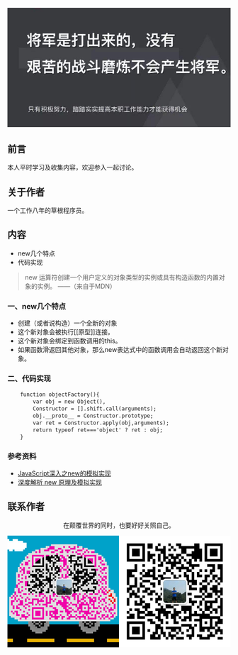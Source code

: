 ![image](../img/timg.jpg)
<br>

## 前言

本人平时学习及收集内容，欢迎参入一起讨论。

## 关于作者

一个工作八年的草根程序员。

## 内容

- new几个特点
- 代码实现

> new 运算符创建一个用户定义的对象类型的实例或具有构造函数的内置对象的实例。 ——（来自于MDN）


### 一、new几个特点

- 创建（或者说构造）一个全新的对象
- 这个新对象会被执行\[\[原型\]\]连接。
- 这个新对象会绑定到函数调用的this。
- 如果函数滑返回其他对象，那么new表达式中的函数调用会自动返回这个新对象。

### 二、代码实现

```
    function objectFactory(){
        var obj = new Object(),
        Constructor = [].shift.call(arguments);
        obj.__proto__ = Constructor.prototype;
        var ret = Constructor.apply(obj,arguments);
        return typeof ret==='object' ? ret : obj;
    }

```

### 参考资料

- [JavaScript深入之new的模拟实现](https://github.com/mqyqingfeng/Blog/issues/13)
- [深度解析 new 原理及模拟实现](https://github.com/yygmind/blog/issues/24)

## 联系作者

<div align="center">
    <p>
        在颠覆世界的同时，也要好好关照自己。
    </p>
    <img src="../img/contact.png" />
</div>